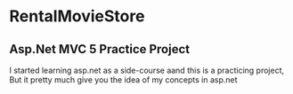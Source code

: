# RentalMovieStore

## Asp.Net MVC 5 Practice Project

I started learning asp.net as a side-course aand this is a practicing project, 
But it pretty much give you the idea of my concepts in asp.net

